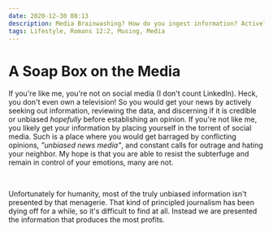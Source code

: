 ```yaml
---
date: 2020-12-30 08:13
description: Media Brainwashing? How do you ingest information? Actively or Passively?
tags: Lifestyle, Romans 12:2, Musing, Media
---
```


# A Soap Box on the Media


If you're like me, you're not on social media (I don't count LinkedIn). Heck, you don't even own a television! So you would get your news by actively seeking out information, reviewing the data, and discerning if it is credible or unbiased _hopefully_ before establishing an opinion. If you're not like me, you likely get your information by placing yourself in the torrent of social media. Such is a place where you would get barraged by conflicting opinions, _"unbiased news media"_, and constant calls for outrage and hating your neighbor. My hope is that you are able to resist the subterfuge and remain in control of your emotions, many are not.

<br/>

Unfortunately for humanity, most of the truly unbiased information isn't presented by that menagerie. That kind of principled journalism has been dying off for a while, so it's difficult to find at all. Instead we are presented the information that produces the most profits.
